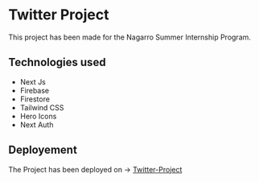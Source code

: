 # Twitter Project

This project has been made for the Nagarro Summer Internship Program.

## Technologies used

- Next Js
- Firebase
- Firestore
- Tailwind CSS
- Hero Icons
- Next Auth

## Deployement

The Project has been deployed on -> [Twitter-Project](https://twitter-ankit-jha.vercel.app/)
